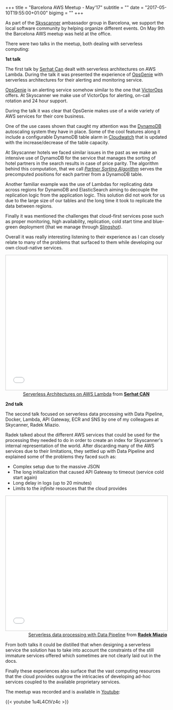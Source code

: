 +++
title = "Barcelona AWS Meetup - May'17"
subtitle = ""
date = "2017-05-10T19:55:00+01:00"
bigimg = ""
+++

As part of the [Skyscanner](http://skyscanner.net) ambassador group in Barcelona, we support the local software community by helping organize different events. On May 9th the Barcelona AWS meetup was held at the office.
<!--more-->

There were two talks in the meetup, both dealing with serverless computing:

**1st talk**

The first talk by [Serhat Can](https://twitter.com/srhtcn) dealt with serverless architectures on AWS Lambda. During the talk it was presented the experience of [OpsGenie](https://www.opsgenie.com/) with serverless architectures for their alerting and monitoring service.

[OpsGenie](https://www.opsgenie.com/) is an alerting service somehow similar to the one that [VictorOps](http://victorops.com) offers. At Skyscanner we make use of VictorOps for alerting, on-call rotation and 24 hour support.

During the talk it was clear that OpsGenie makes use of a wide variety of AWS services for their core business.

One of the use cases shown that caught my attention was the [DynamoDB](https://aws.amazon.com/dynamodb/) autoscaling system they have in place. Some of the cool features along it include a configurable DynamoDB table alarm in [Cloudwatch](https://aws.amazon.com/cloudwatch/) that is updated with the increase/decrease of the table capacity.

At Skyscanner hotels we faced similar issues in the past as we make an intensive use of DynamoDB for the service that manages the sorting of hotel partners in the search results in case of price parity. The algorithm behind this computation, that we call [*Partner Sorting Algorithm*](http://codevoyagers.com/2016/02/24/solving-the-problem-of-one-billion-computations/) serves the precomputed positions for each partner from a DynamoDB table.

Another familiar example was the use of Lambdas for replicating data across regions for DynamoDB and ElasticSearch aiming to decouple the replication logic from the application logic. This solution did not work for us due to the large size of our tables and the long time it took to replicate the data between regions.

Finally it was mentioned the challenges that cloud-first services pose such as proper monitoring, high availability, replication, cold start time and blue-green deployment (that we manage through [Slingshot](https://github.com/Skyscanner/slingshot)).

Overall it was really interesting listening to their experience as I can closely relate to many of the problems that surfaced to them while developing our own cloud-native services.

<iframe src="//www.slideshare.net/slideshow/embed_code/key/cHm2JpSQVSHpOL" width="510" height="420" frameborder="0" marginwidth="0" marginheight="0" scrolling="no" style="border:1px solid #CCC; border-width:1px; margin-bottom:3px; max-width: 100%; align=: center allowfullscreen; align="center"> </iframe> <div style="margin-bottom:3px" align="center"> <a href="//www.slideshare.net/cansrht/serverless-architectures-on-aws-lambda" title="Serverless Architectures on AWS Lambda" target="_blank">Serverless Architectures on AWS Lambda</a> </strong> from <strong><a target="_blank" href="//www.slideshare.net/cansrht">Serhat CAN</a></strong> </div>

**2nd talk**

The second talk focused on serverless data processing with Data Pipeline, Docker, Lambda, API Gateway, ECR and SNS by one of my colleagues at Skycanner, Radek Miazio.

Radek talked about the different AWS services that could be used for the processing they needed to do in order to create an index for Skyscanner's internal representation of the world. After discarding many of the AWS services due to their limitations, they settled up with Data Pipeline and explained some of the problems they faced such as:

 - Complex setup due to the massive JSON
 - The long initialization that caused API Gateway to timeout (service cold start again)
 - Long delay in logs (up to 20 minutes)
 - Limits to the *infinite* resources that the cloud provides

<iframe src="//www.slideshare.net/slideshow/embed_code/key/K284LtP7pBU87q" width="510" height="420" frameborder="0" marginwidth="0" marginheight="0" scrolling="no" style="border:1px solid #CCC; border-width:1px; margin-bottom:3px; max-width: 100%;" allowfullscreen align="center"> </iframe> <div style="margin-bottom:3px" align="right"> <a href="//www.slideshare.net/radekmiazio/serverless-data-processing-with-data-pipeline" title="Serverless data processing with Data Pipeline" target="_blank">Serverless data processing with Data Pipeline</a> </strong> from <strong><a target="_blank" href="//www.slideshare.net/radekmiazio">Radek Miazio</a></strong> </div>

From both talks it could be distilled that when designing a serverless service the solution has to take into account the constraints of the still immature services offered which sometimes are not clearly laid out in the docs.

Finally these experiences also surface that the vast computing resources that the cloud provides outgrow the intricacies of developing ad-hoc services coupled to the available proprietary services.

The meetup was recorded and is available in [Youtube](https://www.youtube.com/watch?v=1u4L4CtVz4c):

{{< youtube 1u4L4CtVz4c >}}
